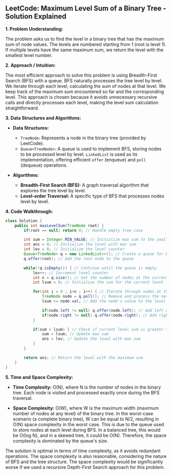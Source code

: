 ## LeetCode: Maximum Level Sum of a Binary Tree - Solution Explained

**1. Problem Understanding:**

The problem asks us to find the level in a binary tree that has the maximum sum of node values.  The levels are numbered starting from 1 (root is level 1). If multiple levels have the same maximum sum, we return the level with the smallest level number.


**2. Approach / Intuition:**

The most efficient approach to solve this problem is using Breadth-First Search (BFS) with a queue. BFS naturally processes the tree level by level.  We iterate through each level, calculating the sum of nodes at that level. We keep track of the maximum sum encountered so far and the corresponding level.  This approach is chosen because it avoids unnecessary recursive calls and directly processes each level, making the level sum calculation straightforward.


**3. Data Structures and Algorithms:**

* **Data Structures:**
    * `TreeNode`:  Represents a node in the binary tree (provided by LeetCode).
    * `Queue<TreeNode>`: A queue is used to implement BFS, storing nodes to be processed level by level.  `LinkedList` is used as its implementation, offering efficient `offer` (enqueue) and `poll` (dequeue) operations.

* **Algorithms:**
    * **Breadth-First Search (BFS):**  A graph traversal algorithm that explores the tree level by level.
    * **Level-order Traversal:** A specific type of BFS that processes nodes level by level.


**4. Code Walkthrough:**

```java
class Solution {
    public int maxLevelSum(TreeNode root) {
        if(root == null) return 0; // Handle empty tree case

        int sum = Integer.MIN_VALUE; // Initialize max sum to the smallest possible integer value
        int ans = 0; // Initialize the level with max sum
        int lev = 0; // Initialize the level counter
        Queue<TreeNode> q = new LinkedList<>(); // Create a queue for BFS
        q.offer(root); // Add the root node to the queue

        while(!q.isEmpty()) { // Continue until the queue is empty
            lev++; // Increment level counter
            int n = q.size(); // Get the number of nodes at the current level
            int lsum = 0; // Initialize the sum for the current level

            for(int i = 0 ; i<n ; i++) { // Iterate through nodes at the current level
                TreeNode node = q.poll(); // Remove and process the next node
                lsum += node.val; // Add the node's value to the level sum

                if(node.left != null) q.offer(node.left); // Add left child to queue
                if(node.right != null) q.offer(node.right); // Add right child to queue
            }

            if(sum < lsum) { // Check if current level sum is greater than the max sum so far
                sum = lsum; // Update max sum
                ans = lev; // Update the level with max sum
            }
        }

        return ans; // Return the level with the maximum sum
    }
}
```

**5. Time and Space Complexity:**

* **Time Complexity:** O(N), where N is the number of nodes in the binary tree.  Each node is visited and processed exactly once during the BFS traversal.

* **Space Complexity:** O(W), where W is the maximum width (maximum number of nodes at any level) of the binary tree. In the worst-case scenario (a complete binary tree), W can be equal to N/2, resulting in O(N) space complexity in the worst case. This is due to the queue used to store nodes at each level during BFS. In a balanced tree, this would be O(log N), and in a skewed tree, it could be O(N).  Therefore, the space complexity is dominated by the queue's size.


The solution is optimal in terms of time complexity, as it avoids redundant operations. The space complexity is also reasonable, considering the nature of BFS and the tree structure.  The space complexity would be significantly worse if we used a recursive Depth-First Search approach for this problem.
